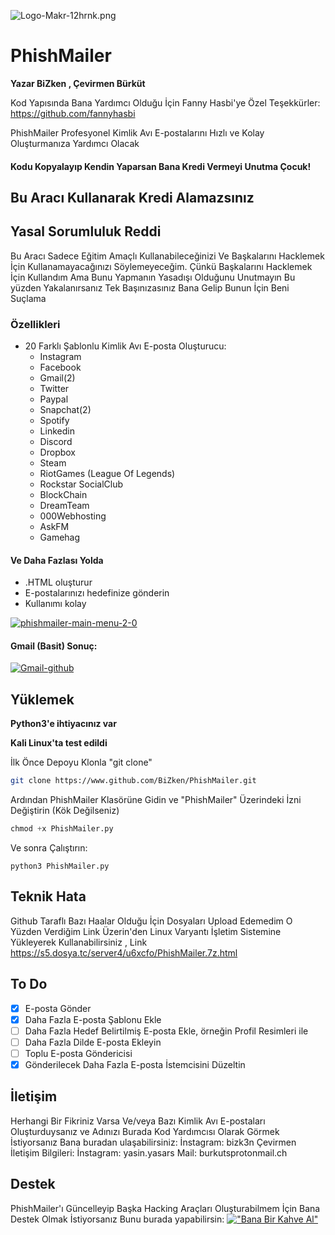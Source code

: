 ![Logo-Makr-12hrnk.png](https://i.postimg.cc/SR4vXjjq/Logo-Makr-12hrnk.png)

# PhishMailer


**Yazar BiZken , Çevirmen Bürküt**

Kod Yapısında Bana Yardımcı Olduğu İçin Fanny Hasbi'ye Özel Teşekkürler: https://github.com/fannyhasbi

PhishMailer Profesyonel Kimlik Avı E-postalarını Hızlı ve Kolay Oluşturmanıza Yardımcı Olacak

#### Kodu Kopyalayıp Kendin Yaparsan Bana Kredi Vermeyi Unutma Çocuk!

## Bu Aracı Kullanarak Kredi Alamazsınız

## Yasal Sorumluluk Reddi
Bu Aracı Sadece Eğitim Amaçlı Kullanabileceğinizi Ve Başkalarını Hacklemek İçin Kullanamayacağınızı Söylemeyeceğim.
Çünkü Başkalarını Hacklemek İçin Kullandım Ama Bunu Yapmanın Yasadışı Olduğunu Unutmayın Bu yüzden Yakalanırsanız Tek Başınızasınız
Bana Gelip Bunun İçin Beni Suçlama

### Özellikleri

* 20 Farklı Şablonlu Kimlik Avı E-posta Oluşturucu:
  * Instagram
  * Facebook
  * Gmail(2)
  * Twitter
  * Paypal
  * Snapchat(2)
  * Spotify
  * Linkedin
  * Discord
  * Dropbox
  * Steam
  * RiotGames (League Of Legends)
  * Rockstar SocialClub
  * BlockChain
  * DreamTeam
  * 000Webhosting
  * AskFM
  * Gamehag
#### Ve Daha Fazlası Yolda
* .HTML oluşturur
* E-postalarınızı hedefinize gönderin
* Kullanımı kolay

<a href="https://ibb.co/HTGXTNB"><img src="https://i.ibb.co/8gPXgzN/phishmailer-main-menu-2-0.png" alt="phishmailer-main-menu-2-0" border="0"></a>

#### Gmail (Basit) Sonuç:
<a href="https://ibb.co/kSjzn5s"><img src="https://i.ibb.co/hmbr5LJ/Gmail-github.png" alt="Gmail-github" border="0"></a>

## Yüklemek
**Python3'e ihtiyacınız var**

**Kali Linux'ta test edildi**

İlk Önce Depoyu Klonla "git clone"
```bash
git clone https://www.github.com/BiZken/PhishMailer.git
```
Ardından PhishMailer Klasörüne Gidin ve "PhishMailer" Üzerindeki İzni Değiştirin (Kök Değilseniz)
```python
chmod +x PhishMailer.py
```
Ve sonra Çalıştırın:
```Run
python3 PhishMailer.py
```

## Teknik Hata
Github Taraflı Bazı Haalar Olduğu İçin Dosyaları Upload Edemedim O Yüzden Verdiğim Link Üzerin'den Linux Varyantı İşletim Sistemine Yükleyerek Kullanabilirsiniz , Link https://s5.dosya.tc/server4/u6xcfo/PhishMailer.7z.html
## To Do
- [x] E-posta Gönder
- [x] Daha Fazla E-posta Şablonu Ekle
- [ ] Daha Fazla Hedef Belirtilmiş E-posta Ekle, örneğin Profil Resimleri ile
- [ ] Daha Fazla Dilde E-posta Ekleyin
- [ ] Toplu E-posta Göndericisi
- [x] Gönderilecek Daha Fazla E-posta İstemcisini Düzeltin

## İletişim
Herhangi Bir Fikriniz Varsa Ve/veya Bazı Kimlik Avı E-postaları Oluşturduysanız ve Adınızı Burada Kod Yardımcısı Olarak Görmek İstiyorsanız
Bana buradan ulaşabilirsiniz:
İnstagram: bizk3n
Çevirmen İletişim Bilgileri:
İnstagram: yasin.yasars
Mail: burkutsprotonmail.ch

## Destek
PhishMailer'ı Güncelleyip Başka Hacking Araçları Oluşturabilmem İçin Bana Destek Olmak İstiyorsanız
Bunu burada yapabilirsin:
[!["Bana Bir Kahve Al"](https://www.buymeacoffee.com/assets/img/custom_images/orange_img.png)](https://www.buymeacoffee.com/BiZken)
